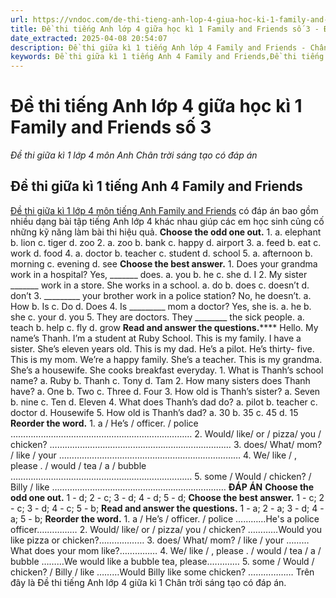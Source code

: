```yaml
---
url: https://vndoc.com/de-thi-tieng-anh-lop-4-giua-hoc-ki-1-family-and-friends-so-3-330725
title: Đề thi tiếng Anh lớp 4 giữa học kì 1 Family and Friends số 3 - Đề thi giữa kì 1 lớp 4 môn Anh Chân trời sáng tạo có đáp án - VnDoc.com
date_extracted: 2025-04-08 20:54:07
description: Đề thi giữa kì 1 tiếng Anh lớp 4 Family and Friends - Chân trời sáng tạo có đáp án giúp các em học sinh ôn tập kiến thức hiệu quả.
keywords: Đề thi giữa kì 1 tiếng Anh 4 Family and Friends,Đề thi tiếng Anh lớp 4 giữa học kì 1 Family and Friends,Đề thi giữa kì 1 lớp 4 môn Anh chân trời,Đề thi tiếng Anh lớp 4 giữa kì 1 Family and Friends,đề thi giữa kì 1 lớp 4 môn tiếng anh,đề thi giữa kì 1 lớp 4 môn tiếng anh Family and Friends,đề kiểm tra tiếng Anh lớp 4 giữa kì 1 Family and Friends,đề kiểm tra tiếng Anh lớp 4 giữa học kì 1 Family and Friends,Đề kiểm tra tiếng Anh giữa kì 1 lớp 4 Family and Friends
---
```


# Đề thi tiếng Anh lớp 4 giữa học kì 1 Family and Friends số 3
 _Đề thi giữa kì 1 lớp 4 môn Anh Chân trời sáng tạo có đáp án_
## Đề thi giữa kì 1 tiếng Anh 4 Family and Friends
[Đề thi giữa kì 1 lớp 4 môn tiếng Anh Family and Friends](<https://vndoc.com/de-thi-tieng-anh-lop-4-giua-hoc-ki-1-family-and-friends>) có đáp án bao gồm nhiều dạng bài tập tiếng Anh lớp 4 khác nhau giúp các em học sinh củng cố những kỹ năng làm bài thi hiệu quả.
**Choose the odd one out.**
1\. a. elephant b. lion c. tiger d. zoo
2\. a. zoo b. bank c. happy d. airport
3\. a. feed b. eat c. work d. food
4\. a. doctor b. teacher c. student d. school
5\. a. afternoon b. morning c. evening d. see
**Choose the best answer.**
1\. Does your grandma work in a hospital? Yes, \_\_\_\_\_\_\_ does.
a. you b. he c. she d. I
2\. My sister \_\_\_\_\_\_\_ work in a store. She works in a school.
a. do b. does c. doesn’t d. don’t
3\. \_\_\_\_\_\_\_\_\_ your brother work in a police station? No, he doesn’t.
a. How b. Is c. Do d. Does
4\. Is \_\_\_\_\_\_\_\_\_ mom a doctor? Yes, she is.
a. he b. she c. your d. you
5\. They are doctors. They \_\_\_\_\_\_\_\_ the sick people.
a. teach b. help c. fly d. grow
**Read and answer the questions.******
Hello. My name’s Thanh. I’m a student at Ruby School. This is my family. I have a sister. She’s eleven years old. This is my dad. He’s a pilot. He’s thirty- five. This is my mom. We’re a happy family. She’s a teacher. This is my grandma. She’s a housewife. She cooks breakfast everyday.
1\. What is Thanh’s school name?
a. Ruby b. Thanh c. Tony d. Tam
2\. How many sisters does Thanh have?
a. One b. Two c. Three d. Four
3\. How old is Thanh’s sister?
a. Seven b. nine c. Ten d. Eleven
4\. What does Thanh’s dad do?
a. pilot b. teacher c. doctor d. Housewife
5\. How old is Thanh’s dad?
a. 30 b. 35 c. 45 d. 15
**Reorder the word.**
1\. a / He’s / officer. / police
………………………………………………………………
2\. Would/ like/ or / pizza/ you / chicken?
………………………………………………………………
3\. does/ What/ mom? / like / your
………………………………………………………………
4\. We/ like / , please . / would / tea / a / bubble
………………………………………………………………
5\. some / Would / chicken? / Billy / like
……………………………………………………………
**ĐÁP ÁN**
**Choose the odd one out.**
1 - d; 2 - c; 3 - d; 4 - d; 5 - d;
**Choose the best answer.**
1 - c; 2 - c; 3 - d; 4 - c; 5 - b;
**Read and answer the questions.**
1 - a; 2 - a; 3 - d; 4 - a; 5 - b;
**Reorder the word.**
1\. a / He’s / officer. / police
…………He's a police officer.……………
2\. Would/ like/ or / pizza/ you / chicken?
…………Would you like pizza or chicken?………………
3\. does/ What/ mom? / like / your
………What does your mom like?……………
4\. We/ like / , please . / would / tea / a / bubble
………We would like a bubble tea, please.…………
5\. some / Would / chicken? / Billy / like
………Would Billy like some chicken? ………………
Trên đây là Đề thi tiếng Anh lớp 4 giữa kì 1 Chân trời sáng tạo có đáp án.

